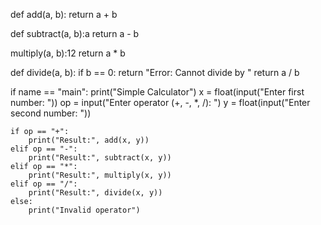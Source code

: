 def add(a, b):
    return a + b

def subtract(a, b):a
    return a - b

 multiply(a, b):12
    return a * b

def divide(a, b):
    if b == 0:
        return "Error: Cannot divide by "
    return a / b

if name == "main":
    print("Simple Calculator")
    x = float(input("Enter first number: "))
    op = input("Enter operator (+, -, *, /): ")
    y = float(input("Enter second number: "))

    if op == "+":
        print("Result:", add(x, y))
    elif op == "-":
        print("Result:", subtract(x, y))
    elif op == "*":
        print("Result:", multiply(x, y))
    elif op == "/":
        print("Result:", divide(x, y))
    else:
        print("Invalid operator")
